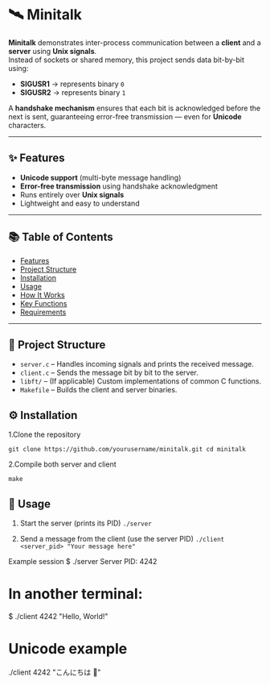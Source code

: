 # 🛰️ Minitalk

**Minitalk** demonstrates inter-process communication between a **client** and a **server** using **Unix signals**.  
Instead of sockets or shared memory, this project sends data bit-by-bit using:

- **SIGUSR1** → represents binary `0`
- **SIGUSR2** → represents binary `1`

A **handshake mechanism** ensures that each bit is acknowledged before the next is sent, guaranteeing error-free transmission — even for **Unicode** characters.

---

## ✨ Features
- **Unicode support** (multi-byte message handling)
- **Error-free transmission** using handshake acknowledgment
- Runs entirely over **Unix signals**
- Lightweight and easy to understand

---

## 📚 Table of Contents
- [Features](#-features)
- [Project Structure](#-project-structure)
- [Installation](#-installation)
- [Usage](#-usage)
- [How It Works](#-how-it-works)
- [Key Functions](#-key-functions)
- [Requirements](#-requirements)

---

## 📁 Project Structure

- `server.c` – Handles incoming signals and prints the received message.
- `client.c` – Sends the message bit by bit to the server.
- `libft/` – (If applicable) Custom implementations of common C functions.
- `Makefile` – Builds the client and server binaries.

## ⚙️ Installation

1.Clone the repository

`git clone https://github.com/yourusername/minitalk.git
cd minitalk`

2.Compile both server and client

`make`

## 🚀 Usage

1. Start the server (prints its PID)
`./server`

2. Send a message from the client (use the server PID)
`./client <server_pid> "Your message here"`

Example session
$ ./server
Server PID: 4242
# In another terminal:
$ ./client 4242 "Hello, World!"

# Unicode example
./client 4242 "こんにちは 👋"
